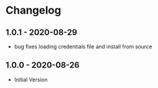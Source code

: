# Changelog

## 1.0.1 - 2020-08-29
* bug fixes loading credentials file and install from source

## 1.0.0 - 2020-08-26
* Initial Version
